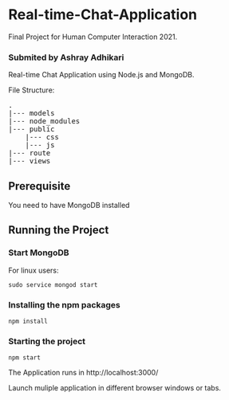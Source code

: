 # Real-time-Chat-Application
Final Project for Human Computer Interaction 2021.
### Submited by Ashray Adhikari

Real-time Chat Application using Node.js and MongoDB.

File Structure:

<pre>
.  
|--- models  
|--- node_modules  
|--- public
    |--- css
    |--- js
|--- route
|--- views
</pre>

## Prerequisite

You need to have MongoDB installed

## Running the Project

### Start MongoDB

For linux users:

```sudo service mongod start```

### Installing the npm packages

```npm install```

### Starting the project

```npm start```

The Application runs in http://localhost:3000/

Launch muliple application in different browser windows or tabs.

